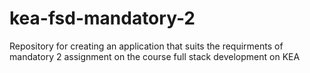 # kea-fsd-mandatory-2
Repository for creating an application that suits the requirments of mandatory 2 assignment on the course full stack development on KEA
